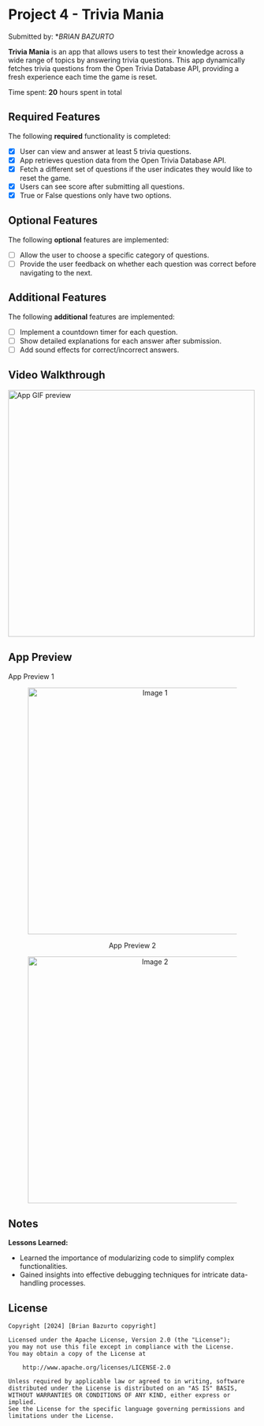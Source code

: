 # Project 4 - Trivia Mania

Submitted by: **BRIAN BAZURTO*

**Trivia Mania** is an app that allows users to test their knowledge across a wide range of topics by answering trivia questions. This app dynamically fetches trivia questions from the Open Trivia Database API, providing a fresh experience each time the game is reset.

Time spent: **20** hours spent in total

## Required Features

The following **required** functionality is completed:

- [x] User can view and answer at least 5 trivia questions.
- [x] App retrieves question data from the Open Trivia Database API.
- [x] Fetch a different set of questions if the user indicates they would like to reset the game.
- [x] Users can see score after submitting all questions.
- [x] True or False questions only have two options.

## Optional Features

The following **optional** features are implemented:

- [ ] Allow the user to choose a specific category of questions.
- [ ] Provide the user feedback on whether each question was correct before navigating to the next.

## Additional Features

The following **additional** features are implemented:

- [ ] Implement a countdown timer for each question.
- [ ] Show detailed explanations for each answer after submission.
- [ ] Add sound effects for correct/incorrect answers.

## Video Walkthrough

 <img src="https://github.com/ba-00001/TriviaAPI_IOS_APP/blob/main/triviaAPI_ios_gif.gif" width="500" alt="App GIF preview">

## App Preview

<!-- Single row of images with names -->

<figcaption>App Preview 1</figcaption>
<div align="center">
  <figure>
    <img src="https://github.com/ba-00001/TriviaAPI_IOS_APP/blob/main/triviaAPI_ios_image1.png" width="500" alt="Image 1">
  </figure>
</div>

  <figcaption align="center">App Preview 2</figcaption>
  <div align="center">
  <figure>
    <img src="https://github.com/ba-00001/TriviaAPI_IOS_APP/blob/main/triviaAPI_ios_imag2.png" width="500" alt="Image 2">
  </figure>
</div>


## Notes

**Lessons Learned:**
   - Learned the importance of modularizing code to simplify complex functionalities.
   - Gained insights into effective debugging techniques for intricate data-handling processes.

## License

    Copyright [2024] [Brian Bazurto copyright]

    Licensed under the Apache License, Version 2.0 (the "License");
    you may not use this file except in compliance with the License.
    You may obtain a copy of the License at

        http://www.apache.org/licenses/LICENSE-2.0

    Unless required by applicable law or agreed to in writing, software
    distributed under the License is distributed on an "AS IS" BASIS,
    WITHOUT WARRANTIES OR CONDITIONS OF ANY KIND, either express or implied.
    See the License for the specific language governing permissions and
    limitations under the License.

